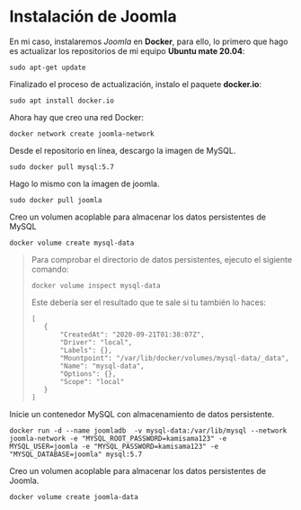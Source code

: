 # Instalación de Joomla
En mi caso, instalaremos _Joomla_ en **Docker**, para ello, lo primero que hago es actualizar los repositorios de mi equipo **Ubuntu mate 20.04**:
```
sudo apt-get update
```
Finalizado el proceso de actualización, instalo el paquete **docker.io**:
```
sudo apt install docker.io
```
Ahora hay que creo una red Docker:
```
docker network create joomla-network
```
Desde el repositorio en línea, descargo la imagen de MySQL.
```
sudo docker pull mysql:5.7
```
Hago lo mismo con la imagen de joomla.
```
sudo docker pull joomla
```
Creo un volumen acoplable para almacenar los datos persistentes de MySQL
```
docker volume create mysql-data
```
>Para comprobar el directorio de datos persistentes, ejecuto el sigiente comando:
>```
>docker volume inspect mysql-data
>```
>Este debería ser el resultado que te sale si tu también lo haces:
>```
>[
>    {
>        "CreatedAt": "2020-09-21T01:38:07Z",
>        "Driver": "local",
>        "Labels": {},
>        "Mountpoint": "/var/lib/docker/volumes/mysql-data/_data",
>        "Name": "mysql-data",
>        "Options": {},
>        "Scope": "local"
>    }
>]
>```
Inicie un contenedor MySQL con almacenamiento de datos persistente.
```
docker run -d --name joomladb  -v mysql-data:/var/lib/mysql --network joomla-network -e "MYSQL_ROOT_PASSWORD=kamisama123" -e MYSQL_USER=joomla -e "MYSQL_PASSWORD=kamisama123" -e "MYSQL_DATABASE=joomla" mysql:5.7
```
Creo un volumen acoplable para almacenar los datos persistentes de Joomla.
```
docker volume create joomla-data
```
